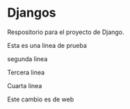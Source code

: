 # Djangos
Respositorio para el proyecto de Django.

Esta es una linea de prueba

segunda linea

Tercera linea

Cuarta linea

Este cambio es de web
